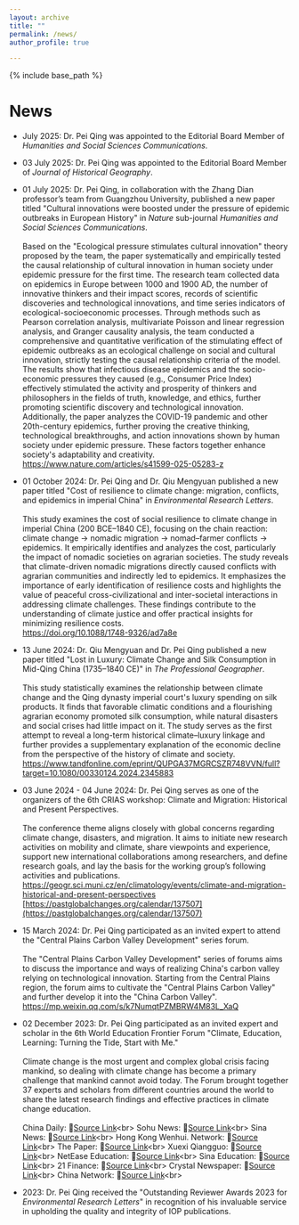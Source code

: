 ```yaml
---
layout: archive
title: ""
permalink: /news/
author_profile: true

---
```


{% include base_path %}


News
======
* July 2025: Dr. Pei Qing was appointed to the Editorial Board Member of *Humanities and Social Sciences Communications*.

* 03 July 2025: Dr. Pei Qing was appointed to the Editorial Board Member of *Journal of Historical Geography*.
  
* 01 July 2025: Dr. Pei Qing, in collaboration with the Zhang Dian professor’s team from Guangzhou University, published a new paper titled "Cultural innovations were boosted under the pressure of epidemic outbreaks in European History" in *Nature* sub-journal *Humanities and Social Sciences Communications*. <br><br>
Based on the "Ecological pressure stimulates cultural innovation" theory proposed by the team, the paper systematically and empirically tested the causal relationship of cultural innovation in human society under epidemic pressure for the first time. The research team collected data on epidemics in Europe between 1000 and 1900 AD, the number of innovative thinkers and their impact scores, records of scientific discoveries and technological innovations, and time series indicators of ecological-socioeconomic processes. Through methods such as Pearson correlation analysis, multivariate Poisson and linear regression analysis, and Granger causality analysis, the team conducted a comprehensive and quantitative verification of the stimulating effect of epidemic outbreaks as an ecological challenge on social and cultural innovation, strictly testing the causal relationship criteria of the model.<br>
The results show that infectious disease epidemics and the socio-economic pressures they caused (e.g., Consumer Price Index) effectively stimulated the activity and prosperity of thinkers and philosophers in the fields of truth, knowledge, and ethics, further promoting scientific discovery and technological innovation. Additionally, the paper analyzes the COVID-19 pandemic and other 20th-century epidemics, further proving the creative thinking, technological breakthroughs, and action innovations shown by human society under epidemic pressure. These factors together enhance society's adaptability and creativity.<br>
<a href="https://www.nature.com/articles/s41599-025-05283-z">https://www.nature.com/articles/s41599-025-05283-z</a><br>

* 01 October 2024:  Dr. Pei Qing and Dr. Qiu Mengyuan published a new paper titled "Cost of resilience to climate change: migration, conflicts, and epidemics in imperial China" in *Environmental Research Letters*. <br><br>
This study examines the cost of social resilience to climate change in imperial China (200 BCE–1840 CE), focusing on the chain reaction: climate change → nomadic migration → nomad–farmer conflicts → epidemics. It empirically identifies and analyzes the cost, particularly the impact of nomadic societies on agrarian societies. The study reveals that climate-driven nomadic migrations directly caused conflicts with agrarian communities and indirectly led to epidemics. It emphasizes the importance of early identification of resilience costs and highlights the value of peaceful cross-civilizational and inter-societal interactions in addressing climate challenges. These findings contribute to the understanding of climate justice and offer practical insights for minimizing resilience costs.<br>
<a href="https://doi.org/10.1088/1748-9326/ad7a8e">https://doi.org/10.1088/1748-9326/ad7a8e</a><br>

* 13 June 2024: Dr. Qiu Mengyuan and Dr. Pei Qing published a new paper titled "Lost in Luxury: Climate Change and Silk Consumption in Mid-Qing China (1735–1840 CE)" in *The Professional Geographer*. <br><br>
This study statistically examines the relationship between climate change and the Qing dynasty imperial court's luxury spending on silk products. It finds that favorable climatic conditions and a flourishing agrarian economy promoted silk consumption, while natural disasters and social crises had little impact on it. The study serves as the first attempt to reveal a long-term historical climate–luxury linkage and further provides a supplementary explanation of the economic decline from the perspective of the history of climate and society.<br>
<a href="https://www.tandfonline.com/eprint/QUPGA37MGRCSZR748VVN/full?target=10.1080/00330124.2024.2345883">https://www.tandfonline.com/eprint/QUPGA37MGRCSZR748VVN/full?target=10.1080/00330124.2024.2345883</a><br>

* 03 June 2024 - 04 June 2024: Dr. Pei Qing serves as one of the organizers of the 6th CRIAS workshop: Climate and Migration: Historical and Present Perspectives.<br><br>
The conference theme aligns closely with global concerns regarding climate change, disasters, and migration. It aims to initiate new research activities on mobility and climate, share viewpoints and experience, support new international collaborations among researchers, and define research goals, and lay the basis for the working group’s following activities and publications.<br>
<a href="https://geogr.sci.muni.cz/en/climatology/events/climate-and-migration-historical-and-present-perspectives">https://geogr.sci.muni.cz/en/climatology/events/climate-and-migration-historical-and-present-perspectives</a><br>
[https://pastglobalchanges.org/calendar/137507](https://pastglobalchanges.org/calendar/137507)

* 15 March 2024: Dr. Pei Qing participated as an invited expert to attend the "Central Plains Carbon Valley Development" series forum. <br><br>
The "Central Plains Carbon Valley Development" series of forums aims to discuss the importance and ways of realizing China's carbon valley relying on technological innovation. Starting from the Central Plains region, the forum aims to cultivate the "Central Plains Carbon Valley" and further develop it into the "China Carbon Valley".<br>
<a href="https://mp.weixin.qq.com/s/k7NumqtPZMBRW4M83L_XaQ">https://mp.weixin.qq.com/s/k7NumqtPZMBRW4M83L_XaQ</a><br>

* 02 December 2023: Dr. Pei Qing participated as an invited expert and scholar in the 6th World Education Frontier Forum "Climate, Education, Learning: Turning the Tide, Start with Me."<br><br>
Climate change is the most urgent and complex global crisis facing mankind, so dealing with climate change has become a primary challenge that mankind cannot avoid today. The Forum brought together 37 experts and scholars from different countries around the world to share the latest research findings and effective practices in climate change education.<br><br>
China Daily: <span>🔗<span>[Source Link](https://cn.chinadaily.com.cn/a/202312/04/WS656d75d5a310d5acd877180d.html "https://cn.chinadaily.com.cn/a/202312/04/WS656d75d5a310d5acd877180d.html")<br>
Sohu News: <span>🔗<span>[Source Link](https://3g.k.sohu.com/t/n746020599?serialId=3ccd43198c4ec37b4e92c16c874ce451&showType=&shp1=NjczNDk4NTI2NTM2NDI1OTY2Ng%3D%3D&sf_a=weixin "https://3g.k.sohu.com/t/n746020599?serialId=3ccd43198c4ec37b4e92c16c874ce451&showType=&shp1=NjczNDk4NTI2NTM2NDI1OTY2Ng%3D%3D&sf_a=weixin")<br>
Sina News: <span>🔗<span>[Source Link](https://shenzhen.sina.cn/news/2023-12-04/detail-imzwvwiq5367883.d.html?sinawapsharesource=newsapp&wm=3200_0001 "https://shenzhen.sina.cn/news/2023-12-04/detail-imzwvwiq5367883.d.html?sinawapsharesource=newsapp&wm=3200_0001")<br>
Hong Kong Wenhui. Network: <span>🔗<span>[Source Link](https://www.wenweipo.com/s/202312/04/AP656d921ee4b0fdf828a8f588.html "https://www.wenweipo.com/s/202312/04/AP656d921ee4b0fdf828a8f588.html")<br>
The Paper: <span>🔗<span>[Source Link](https://m.thepaper.cn/newsDetail_forward_25540419 "https://m.thepaper.cn/newsDetail_forward_25540419")<br>
Xuexi Qiangguo: <span>🔗<span>[Source Link](https://article.xuexi.cn/articles/index.html?art_id=16269555655746257495&source=share&study_style_id=feeds_opaque&reco_id=102707f01d20c0a82235000u&share_to=wx_single&study_share_enable=1&study_comment_disable=0&ptype=0&item_id=16269555655746257495 "https://article.xuexi.cn/articles/index.html?art_id=16269555655746257495&source=share&study_style_id=feeds_opaque&reco_id=102707f01d20c0a82235000u&share_to=wx_single&study_share_enable=1&study_comment_disable=0&ptype=0&item_id=16269555655746257495")<br>
NetEase Education: <span>🔗<span>[Source Link](https://www.163.com/edu/article/IL4PIIAD00299B2K.html "https://www.163.com/edu/article/IL4PIIAD00299B2K.html")<br>
Sina Education: <span>🔗<span>[Source Link](https://edu.sina.com.cn/l/2023-12-04/doc-imzwwarn5272409.shtml "https://edu.sina.com.cn/l/2023-12-04/doc-imzwwarn5272409.shtml")<br>
21 Finance: <span>🔗<span>[Source Link](https://m.21jingji.com/article/20231204/herald/afa1f1fa3eec33dfd68b46fd01f894aa.html "https://m.21jingji.com/article/20231204/herald/afa1f1fa3eec33dfd68b46fd01f894aa.html")<br>
Crystal Newspaper: <span>🔗<span>[Source Link](https://appimg.allcitysz.com/template/displayTemplatev1/dist/index.html?id=807647&columnId=75#/newsDetail/807647/75?isShare=true&userName=%E7%94%A8%E6%88%B71007513&deviceId=cd80ed725ebcea87 "https://appimg.allcitysz.com/template/displayTemplatev1/dist/index.html?id=807647&columnId=75#/newsDetail/807647/75?isShare=true&userName=%E7%94%A8%E6%88%B71007513&deviceId=cd80ed725ebcea87")<br>
China Network: <span>🔗<span>[Source Link](http://edu.china.com.cn/2023-12/04/content_116856370.shtml "http://edu.china.com.cn/2023-12/04/content_116856370.shtml")<br>  

* 2023: Dr. Pei Qing received the "Outstanding Reviewer Awards 2023 for *Environmental Research Letters*" in recognition of his invaluable service in upholding the quality and integrity of IOP publications.



